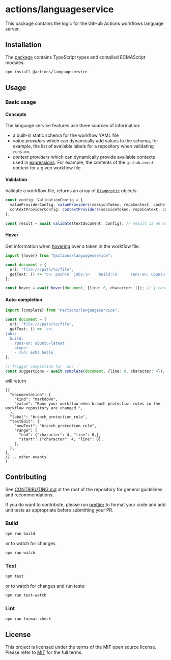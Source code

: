 # actions/languageservice

This package contains the logic for the GitHub Actions workflows language server.

## Installation

The [package](https://www.npmjs.com/package/@actions/languageservice) contains TypeScript types and compiled ECMAScript modules.

```bash
npm install @actions/languageservice
```

## Usage

### Basic usage

#### Concepts

The language service features use three sources of information:

* a built-in static schema for the workflow YAML file
* _value providers_ which can dynamically add values to the schema, for example, the list of available labels for a repository when validating `runs-on`.
* _context providers_ which can dynamically provide available contexts used in [expressions](https://docs.github.com/actions/reference/context-and-expression-syntax-for-github-actions#about-contexts-and-expressions). For example, the contents of the `github.event` context for a given workflow file.

#### Validation

Validate a workflow file, returns an array of [`Diagnostic`](https://microsoft.github.io/language-server-protocol/specifications/lsp/3.17/specification/#diagnostic) objects.

```typescript
const config: ValidationConfig = {
  valueProviderConfig: valueProviders(sessionToken, repoContext, cache),
  contextProviderConfig: contextProviders(sessionToken, repoContext, cache),
};

const result = await validate(textDocument, config); // result is an array of `Diagnostic`
```

#### Hover

Get information when [hovering](https://microsoft.github.io/language-server-protocol/specifications/lsp/3.17/specification/#textDocument_hover) over a token in the workflow file.

```typescript
import {hover} from "@actions/languageservice";

const document = {
  uri: "file:///path/to/file",
  getText: () => "on: push\n  jobs:\n    build:\n      runs-on: ubuntu-latest\n      steps:\n        - run: echo hello"
};

const hover = await hover(document, {line: 0, character: 1}); // { contents: { kind: "markdown", value: "The event that triggers the workflow" } }
```

#### Auto-completion

```typescript
import {complete} from "@actions/languageservice";

const document = {
  uri: "file:///path/to/file",
  getText: () => `on: 
jobs:
  build:
    runs-on: ubuntu-latest
    steps:
    - run: echo hello`
};

// Trigger completion for `on: |`
const suggestions = await complete(document, {line: 0, character: 4});
```

will return

```jsonc
[{
  "documentation": {
    "kind": "markdown",
    "value": "Runs your workflow when branch protection rules in the workflow repository are changed.",
  },
  "label": "branch_protection_rule",
  "textEdit": {
    "newText": "branch_protection_rule",
    "range": {
      "end": {"character": 4, "line": 0,},
      "start": {"character": 4, "line": 0},
    },
  },
},
//... other events
]
```

## Contributing

See [CONTRIBUTING.md](../CONTRIBUTING.md) at the root of the repository for general guidelines and recommendations.

If you do want to contribute, please run [prettier](https://prettier.io/) to format your code and add unit tests as appropriate before submitting your PR.

### Build

```bash
npm run build
```

or to watch for changes

```bash
npm run watch
```

### Test

```bash
npm test
```

or to watch for changes and run tests:

```bash
npm run test-watch
```

### Lint

```bash
npm run format-check
```

## License

This project is licensed under the terms of the MIT open source license. Please refer to [MIT](../LICENSE) for the full terms.